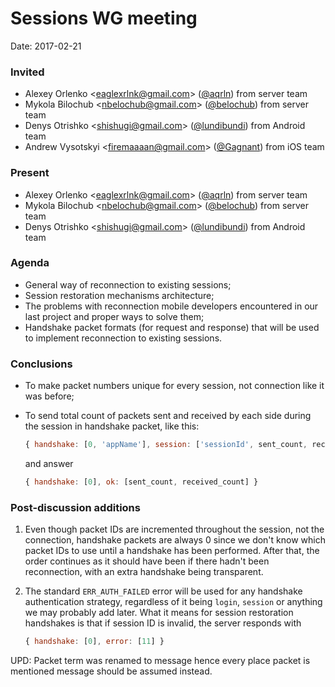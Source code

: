 # Sessions WG meeting

Date: 2017-02-21

### Invited

 * Alexey Orlenko &lt;eaglexrlnk@gmail.com&gt;
   ([@aqrln](https://github.com/aqrln)) from server team
 * Mykola Bilochub &lt;nbelochub@gmail.com&gt;
   ([@belochub](https://github.com/belochub)) from server team
 * Denys Otrishko &lt;shishugi@gmail.com&gt;
   ([@lundibundi](https://github.com/lundibundi)) from Android team
 * Andrew Vysotskyi &lt;firemaaaan@gmail.com&gt;
   ([@Gagnant](https://github.com/Gagnant)) from iOS team

### Present

 * Alexey Orlenko &lt;eaglexrlnk@gmail.com&gt;
   ([@aqrln](https://github.com/aqrln)) from server team
 * Mykola Bilochub &lt;nbelochub@gmail.com&gt;
   ([@belochub](https://github.com/belochub)) from server team
 * Denys Otrishko &lt;shishugi@gmail.com&gt;
   ([@lundibundi](https://github.com/lundibundi)) from Android team

### Agenda

 * General way of reconnection to existing sessions;
 * Session restoration mechanisms architecture;
 * The problems with reconnection mobile developers encountered in our last
   project and proper ways to solve them;
 * Handshake packet formats (for request and response) that will be used to
   implement reconnection to existing sessions.

### Conclusions

 * To make packet numbers unique for every session, not connection like it was
   before;
 * To send total count of packets sent and received by each side during the
   session in handshake packet, like this:

   ```javascript
   { handshake: [0, 'appName'], session: ['sessionId', sent_count, received_count] }
   ```

   and answer

   ```javascript
   { handshake: [0], ok: [sent_count, received_count] }
   ```

### Post-discussion additions

1. Even though packet IDs are incremented throughout the session, not the
   connection, handshake packets are always 0 since we don't know which packet
   IDs to use until a handshake has been performed. After that, the order
   continues as it should have been if there hadn't been reconnection, with an
   extra handshake being transparent.

2. The standard `ERR_AUTH_FAILED` error will be used for any handshake
   authentication strategy, regardless of it being `login`, `session` or
   anything we may probably add later. What it means for session restoration
   handshakes is that if session ID is invalid, the server responds with

   ```javascript
   { handshake: [0], error: [11] }
   ```

UPD: Packet term was renamed to message hence every place packet is mentioned
message should be assumed instead.
